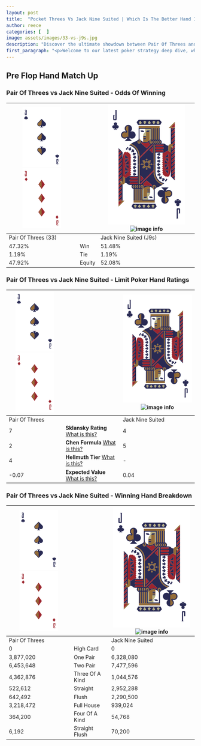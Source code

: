 ```yaml
---
layout: post
title:  "Pocket Threes Vs Jack Nine Suited | Which Is The Better Hand In Poker? A Complete Guide"
author: reece
categories: [  ]
image: assets/images/33-vs-j9s.jpg
description: "Discover the ultimate showdown between Pair Of Threes and Jack Nine Suited in poker! Uncover the odds, strategies, and scenarios where one hand triumphs over the other. Get ready to up your poker game with this thrilling analysis."
first_paragraph: "<p>Welcome to our latest poker strategy deep dive, where we're pitting two distinct hands against each other in a high-stakes showdown: Pair Of Threes vs Jack Nine Suited.</p><p>In the dynamic world of poker, every decision counts, and knowing which hand holds the upper hand is key to your success at the table.</p><p>In this article, we'll dissect these two hands, explore the scenarios where one dominates the other, and equip you with the knowledge to make strategic choices that can tip the odds in your favor.</p><p>Get ready to unravel the intriguing dynamics of these poker hands and elevate your game to new heights.</p>"
---
```




[comment]: # (sp0)

## Pre Flop Hand Match Up

<div class="table hand-ratings" markdown="1"> 



### Pair Of Threes vs Jack Nine Suited - Odds Of Winning


    
| ![image info](assets/images/hand1/3.png) ![image info](assets/images/hand1/3o.png) |  | ![image info](assets/images/hand2/J.png) ![image info](assets/images/hand2/9s.png) |
| -------- | -------- | -------- |
| Pair Of Threes (33) |  | Jack Nine Suited (J9s) |
| 47.32% | Win | 51.48% |
| 1.19% | Tie | 1.19% |
| 47.92% | Equity | 52.08% |




[comment]: # (sp1)



### Pair Of Threes vs Jack Nine Suited - Limit Poker Hand Ratings


    
| ![image info](assets/images/hand1/3.png) ![image info](assets/images/hand1/3o.png) |  | ![image info](assets/images/hand2/J.png) ![image info](assets/images/hand2/9s.png) |
| -------- | -------- | -------- |
| Pair Of Threes |  | Jack Nine Suited |
| 7 | **Sklansky Rating** [What is this?](/sklansky-rating-explained) | 4 |
| 2 | **Chen Formula** [What is this?](/chen-formula-explained) | 5 |
| 4 | **Hellmuth Tier** [What is this?](/Hellmuth-tier-explained) | - |
| -0.07 | **Expected Value** [What is this?](/expected-value-explained) | 0.04 |




[comment]: # (sp2)



### Pair Of Threes vs Jack Nine Suited - Winning Hand Breakdown


    
| ![image info](assets/images/hand1/3.png) ![image info](assets/images/hand1/3o.png) |  | ![image info](assets/images/hand2/J.png) ![image info](assets/images/hand2/9s.png) |
| -------- | -------- | -------- |
| Pair Of Threes |  | Jack Nine Suited |
| 0 | High Card | 0 |
| 3,877,020 | One Pair | 6,328,080 |
| 6,453,648 | Two Pair | 7,477,596 |
| 4,362,876 | Three Of A Kind | 1,044,576 |
| 522,612 | Straight | 2,952,288 |
| 642,492 | Flush | 2,290,500 |
| 3,218,472 | Full House | 939,024 |
| 364,200 | Four Of A Kind | 54,768 |
| 6,192 | Straight Flush | 70,200 |




[comment]: # (sp3)



</div>

[comment]: # (sp4)



[comment]: # (sp5)

